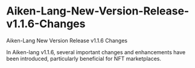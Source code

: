 # Aiken-Lang-New-Version-Release-v1.1.6-Changes
Aiken-Lang New Version Release v1.1.6 Changes

In Aiken-lang v1.1.6, several important changes and enhancements have been introduced, 
particularly beneficial for NFT marketplaces. 



